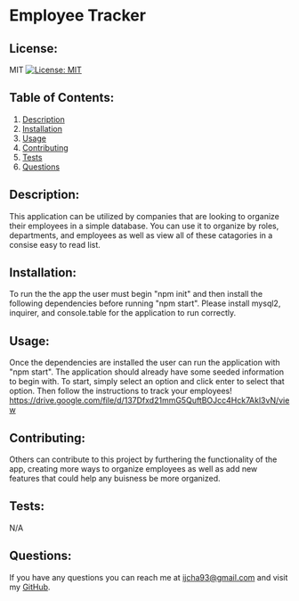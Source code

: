 # Employee Tracker
  ## License:
  MIT [![License: MIT](https://img.shields.io/badge/License-MIT-yellow.svg)](https://opensource.org/licenses/MIT)  
  ## Table of Contents:
  1. [Description](#description)
  2. [Installation](#installation)
  3. [Usage](#usage)
  4. [Contributing](#contributing)
  5. [Tests](#tests)
  6. [Questions](#questions)  
  ## Description:
  This application can be utilized by companies that are looking to organize their employees in a simple database. You can use it to organize by roles, departments, and employees as well as view all of these catagories in a consise easy to read list.
  &nbsp;  
  ## Installation:
  To run the the app the user must begin "npm init" and then install the following dependencies before running "npm start". Please install mysql2, inquirer, and console.table for the application to run correctly.
  &nbsp;  
  ## Usage:
  Once the dependencies are installed the user can run the application with "npm start". The application should already have some seeded information to begin with. To start, simply select an option and click enter to select that option. Then follow the instructions to track your employees!
  https://drive.google.com/file/d/137Dfxd21mmG5QuftBOJcc4Hck7Akl3vN/view
  &nbsp;  
  ## Contributing:
  Others can contribute to this project by furthering the functionality of the app, creating more ways to organize employees as well as add new features that could help any buisness be more organized. 
  &nbsp;  
  ## Tests:
  N/A
  &nbsp;  
   ## Questions:
  If you have any questions you can reach me at ijcha93@gmail.com and visit my [GitHub](https://www.github.com/chazillaa).
  